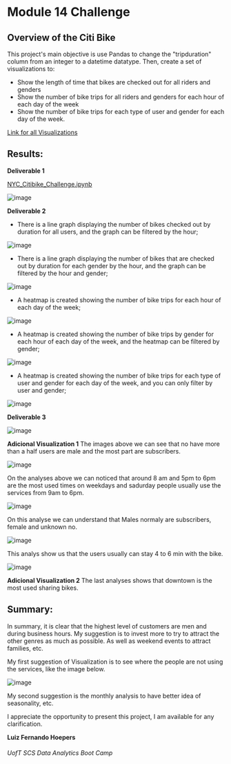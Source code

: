 # Module 14 Challenge

## Overview of the Citi Bike

This project's main objective is use Pandas to change the "tripduration" column from an integer to a datetime datatype. Then, create a set of visualizations to:

- Show the length of time that bikes are checked out for all riders and genders
- Show the number of bike trips for all riders and genders for each hour of each day of the week
- Show the number of bike trips for each type of user and gender for each day of the week.

[Link for all Visualizations](https://public.tableau.com/app/profile/luiz.fernando.hoepers/viz/Module14_16544567381490/FINALSTORYREPORT) 


## Results:

**Deliverable 1**

[NYC_Citibike_Challenge.ipynb](https://github.com/lfhoepers/bikesharing/blob/585b3fe3ae5158053cdde3a02db4b1be765a4f9c/NYC_Citibike_Challenge.ipynb)


![image](https://user-images.githubusercontent.com/100812079/171702903-cb57264b-2ebb-4036-a826-1a2d78808a29.png)


**Deliverable 2**

- There is a line graph displaying the number of bikes checked out by duration for all users, and the graph can be filtered by the hour;



![image](https://user-images.githubusercontent.com/100812079/171703063-df2faadf-cdcf-46a2-9c9e-720abf9fcc84.png)


- There is a line graph displaying the number of bikes that are checked out by duration for each gender by the hour, and the graph can be filtered by the hour and gender; 




![image](https://user-images.githubusercontent.com/100812079/171703162-d467f6f9-598a-4400-b3c8-7983a531a17c.png)


- A heatmap is created showing the number of bike trips for each hour of each day of the week;




![image](https://user-images.githubusercontent.com/100812079/171675242-1df07453-1fd0-4b4c-a85f-15478f71eb8e.png)


- A heatmap is created showing the number of bike trips by gender for each hour of each day of the week, and the heatmap can be filtered by gender;



![image](https://user-images.githubusercontent.com/100812079/171675366-ce0c73f4-5bfc-492f-ac46-8728cec844fc.png)


- A heatmap is created showing the number of bike trips for each type of user and gender for each day of the week, and you can only filter by user and gender;



![image](https://user-images.githubusercontent.com/100812079/171675569-e06b5cf5-0129-414b-98fb-de90e06b0358.png)



**Deliverable 3**




![image](https://user-images.githubusercontent.com/100812079/171689711-86c24ff8-e612-4024-b01b-39177829e49a.png)


**Adicional Visualization 1** The images above we can see that no have more than a half users are male and the most part are subscribers.


![image](https://user-images.githubusercontent.com/100812079/171687005-89064e1f-d80d-447a-b156-5bbb35c5e99b.png)


On the analyses above we can noticed that around 8 am and 5pm to 6pm are the most used times on weekdays and sadurday people usually use the services from 9am to 6pm.


![image](https://user-images.githubusercontent.com/100812079/171687040-15becec5-b70b-4480-995c-4758ec56d114.png)


On this analyse we can understand that Males normaly are subscribers, female and unknown no.


![image](https://user-images.githubusercontent.com/100812079/171703435-3f5cedcd-467a-47e1-868e-2dc3567655bc.png)


This analys show us that the users usually can stay 4 to 6 min with the bike.


![image](https://user-images.githubusercontent.com/100812079/171687298-3e940496-adcf-4208-bdf7-8f6df354b2db.png)

**Adicional Visualization 2** The last analyses shows that downtown is the most used sharing bikes.



## Summary: 

In summary, it is clear that the highest level of customers are men and during business hours. My suggestion is to invest more to try to attract the other genres as much as possible. As well as weekend events to attract families, etc.

My first suggestion of Visualization is to see where the people are not using the services, like the image below.


![image](https://user-images.githubusercontent.com/100812079/171694515-e7fb6e32-db22-4fbb-bdac-71a20f1dac6c.png)


My second suggestion is the monthly analysis to have better idea of seasonality, etc.


I appreciate the opportunity to present this project, I am available for any clarification.




**Luiz Fernando Hoepers**  
###### UofT SCS Data Analytics Boot Camp
